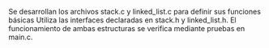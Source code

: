 Se desarrollan los archivos stack.c y linked_list.c para definir sus funciones básicas
Utiliza las interfaces declaradas en stack.h y linked_list.h. 
El funcionamiento de ambas estructuras se verifica mediante pruebas en main.c.
